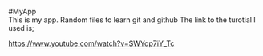 #MyApp  
This is my app.
Random files to learn git and github
The link to the turotial I used is;


https://www.youtube.com/watch?v=SWYqp7iY_Tc
